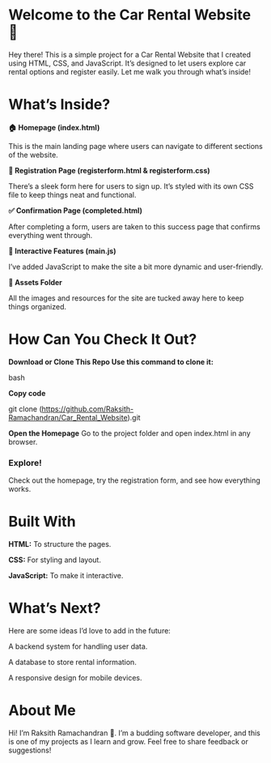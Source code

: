 # Welcome to the Car Rental Website 🚗

Hey there! This is a simple project for a Car Rental Website that I created using HTML, CSS, and JavaScript. It’s designed to let users explore car rental options and register easily. Let me walk you through what’s inside!

# What’s Inside?

**🏠 Homepage (index.html)**

This is the main landing page where users can navigate to different sections of the website.

**📝 Registration Page (registerform.html & registerform.css)**

There’s a sleek form here for users to sign up. It’s styled with its own CSS file to keep things neat and functional.

**✅ Confirmation Page (completed.html)**

After completing a form, users are taken to this success page that confirms everything went through.

**🎯 Interactive Features (main.js)**

I’ve added JavaScript to make the site a bit more dynamic and user-friendly.

**📂 Assets Folder**

All the images and resources for the site are tucked away here to keep things organized.


# How Can You Check It Out?

**Download or Clone This Repo
Use this command to clone it:**

bash

**Copy code**

git clone (https://github.com/Raksith-Ramachandran/Car_Rental_Website).git

**Open the Homepage**
Go to the project folder and open index.html in any browser.

<h3>Explore!</h3>

Check out the homepage, try the registration form, and see how everything works.

# Built With
**HTML:** To structure the pages.

**CSS:** For styling and layout.

**JavaScript:** To make it interactive.

# What’s Next?

Here are some ideas I’d love to add in the future:

A backend system for handling user data.

A database to store rental information.

A responsive design for mobile devices.

# About Me

Hi! I’m Raksith Ramachandran 👋. I’m a budding software developer, and this is one of my projects as I learn and grow. Feel free to share feedback or suggestions!
